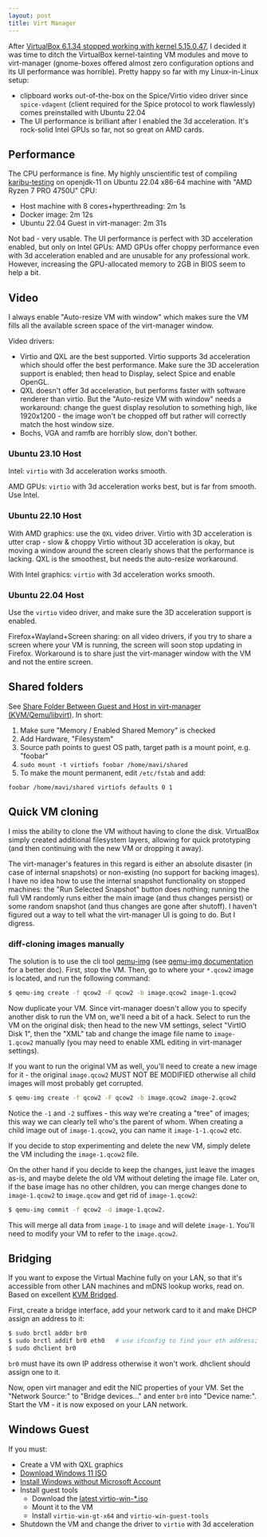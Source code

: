 ```yaml
---
layout: post
title: Virt Manager
---
```


After [VirtualBox 6.1.34 stopped working with kernel 5.15.0.47](https://bugs.debian.org/cgi-bin/bugreport.cgi?bug=1012627),
I decided it was time to ditch the VirtualBox kernel-tainting VM modules and move to
virt-manager (gnome-boxes offered almost zero configuration options and its UI performance was horrible).
Pretty happy so far with my Linux-in-Linux setup:

* clipboard works out-of-the-box on the Spice/Virtio video driver since `spice-vdagent`
  (client required for the Spice protocol to work flawlessly) comes preinstalled with Ubuntu 22.04
* The UI performance is brilliant after I enabled the 3d acceleration. It's rock-solid Intel
  GPUs so far, not so great on AMD cards.

## Performance

The CPU performance is fine. My highly unscientific test of compiling [karibu-testing](https://github.com/mvysny/karibu-testing/)
on openjdk-11 on Ubuntu 22.04 x86-64 machine with "AMD Ryzen 7 PRO 4750U" CPU:

* Host machine with 8 cores+hyperthreading: 2m 1s
* Docker image: 2m 12s
* Ubuntu 22.04 Guest in virt-manager: 2m 31s

Not bad - very usable. The UI performance is perfect with 3D acceleration enabled, but only on
Intel GPUs: AMD GPUs offer choppy performance even with 3d acceleration enabled and are
unusable for any professional work. However, increasing the GPU-allocated memory to 2GB in BIOS
seem to help a bit.

## Video

I always enable "Auto-resize VM with window" which makes sure the VM fills all the available
screen space of the virt-manager window.

Video drivers:

* Virtio and QXL are the best supported. Virtio supports 3d acceleration which should offer the best performance.
  Make sure the 3D acceleration support is enabled;
  then head to Display, select Spice and enable OpenGL.
* QXL doesn't offer 3d acceleration, but performs faster with software renderer than virtio.
   But the "Auto-resize VM with window" needs a workaround: change the guest display resolution to something high, like 1920x1200 -
  the image won't be chopped off but rather will correctly match the host window size.
* Bochs, VGA and ramfb are horribly slow, don't bother.

### Ubuntu 23.10 Host

Intel: `virtio` with 3d acceleration works smooth.

AMD GPUs: `virtio` with 3d acceleration works best, but is far from smooth. Use Intel.

### Ubuntu 22.10 Host

With AMD graphics: use the `QXL` video driver. Virtio with 3D acceleration is utter crap - slow & choppy
Virtio without 3D acceleration is okay, but moving a window around the screen clearly shows that the performance is lacking.
QXL is the smoothest, but needs the auto-resize workaround.

With Intel graphics: `virtio` with 3d acceleration works smooth.

### Ubuntu 22.04 Host

Use the `virtio` video driver, and make sure the 3D acceleration support is enabled.

Firefox+Wayland+Screen sharing: on all video drivers, if you try to share a screen where your VM is running, the screen will
soon stop updating in Firefox. Workaround is to share just the virt-manager window with the VM and not the entire screen.

## Shared folders

See [Share Folder Between Guest and Host in virt-manager (KVM/Qemu/libvirt)](https://www.debugpoint.com/share-folder-virt-manager/).
In short:

1. Make sure "Memory / Enabled Shared Memory" is checked
2. Add Hardware, "Filesystem"
3. Source path points to guest OS path, target path is a mount point, e.g. "foobar"
4. `sudo mount -t virtiofs foobar /home/mavi/shared`
5. To make the mount permanent, edit `/etc/fstab` and add:

```fstab
foobar /home/mavi/shared virtiofs defaults 0 1
```

## Quick VM cloning

I miss the ability to clone the VM without having to clone the disk. VirtualBox
simply created additional filesystem layers, allowing for quick prototyping (and
then continuing with the new VM or dropping it away).

The virt-manager's features in this regard is either an absolute disaster (in case of internal snapshots)
or non-existing (no support for backing images). I have no idea how to use
the internal snapshot functionality on stopped machines: the "Run Selected Snapshot"
button does nothing; running the full VM randomly runs either the main image (and thus changes persist) or some random
snapshot (and thus changes are gone after shutoff). I haven't figured out a way to tell
what the virt-manager UI is going to do. But I digress.

### diff-cloning images manually

The solution is to use the cli tool [qemu-img](https://linux.die.net/man/1/qemu-img)
(see [qemu-img documentation](https://qemu.readthedocs.io/en/latest/tools/qemu-img.html) for a better doc).
First, stop the VM. Then, go to where your `*.qcow2` image is located, and run the following command:

```bash
$ qemu-img create -f qcow2 -F qcow2 -b image.qcow2 image-1.qcow2
```

Now duplicate your VM. Since virt-manager doesn't allow you to
specify another disk to run the VM on, we'll need a bit of a hack.
Select to run the VM on the original disk; then head to the new VM settings, select "VirtIO Disk 1", then the "XML" tab and
change the image file name to `image-1.qcow2` manually (you may need to enable XML editing in virt-manager settings).

If you want to run the original VM as well, you'll need to create a new image for it - the original
`image.qcow2` MUST NOT BE MODIFIED otherwise all child images will most probably get corrupted.

```bash
$ qemu-img create -f qcow2 -F qcow2 -b image.qcow2 image-2.qcow2
```

Notice the `-1` and `-2` suffixes - this way we're creating a "tree" of images; this way we can clearly
tell who's the parent of whom. When creating a child image out of `image-1.qcow2`, you can
name it `image-1-1.qcow2` etc.

If you decide to stop experimenting and delete the new VM, simply delete the VM including the `image-1.qcow2` file.

On the other hand if you decide to keep the changes, just leave the images as-is, and
maybe delete the old VM without deleting the image file. Later on, if the base image has no other children,
you can merge changes done to `image-1.qcow2` to `image.qcow` and get rid of `image-1.qcow2`:

```bash
$ qemu-img commit -f qcow2 -d image-1.qcow2.
```

This will merge all data from `image-1` to `image` and will delete `image-1`. You'll
need to modify your VM to refer to the `image.qcow2`.

## Bridging

If you want to expose the Virtual Machine fully on your LAN, so that it's accessible from other
LAN machines and mDNS lookup works, read on. Based on excellent [KVM Bridged](https://www.dedoimedo.com/computers/kvm-bridged.html).

First, create a bridge interface, add your network card to it and make DHCP assign an address to it:

```bash
$ sudo brctl addbr br0
$ sudo brctl addif br0 eth0   # use ifconfig to find your eth address; doesn't work with wifi interfaces
$ sudo dhclient br0
```
`br0` must have its own IP address otherwise it won't work. dhclient should assign one to it.

Now, open virt manager and edit the NIC properties of your VM. Set the "Network Source:" to "Bridge devices..."
and enter `br0` into "Device name:". Start the VM - it is now exposed on your LAN network.

## Windows Guest

If you must:

* Create a VM with QXL graphics
* [Download Windows 11 ISO](https://www.microsoft.com/en-us/software-download/windows11)
* [Install Windows without Microsoft Account](https://www.tomshardware.com/how-to/install-windows-11-without-microsoft-account)
* Install guest tools
  * Download the [latest virtio-win-*.iso](https://fedorapeople.org/groups/virt/virtio-win/direct-downloads/archive-virtio/?C=M;O=D)
  * Mount it to the VM
  * Install `virtio-win-gt-x64` and `virtio-win-guest-tools`
* Shutdown the VM and change the driver to `virtio` with 3d acceleration
